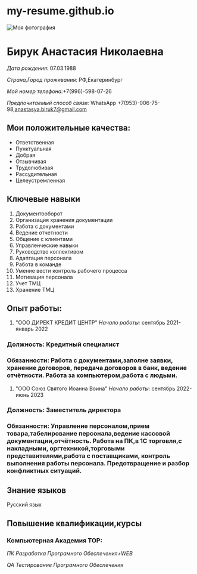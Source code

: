 # my-resume.github.io

![Моя фотография](https://img.hhcdn.ru/photo/644921619.jpeg?t=1708957912&h=QxIDZznLteaV7hJSlWHBIQ)

# Бирук Анастасия Николаевна
_Дата рождения:_ 07.03.1988 

_Страна,Город проживания:_ РФ,Екатеринбург

_Мой номер телефона:_+7(996)-598-07-26

_Предпочитаемый способ связи:_ WhatsApp +7(953)-006-75-98,anastasya.biruk7@gmail.com

## Мои положительные качества:
- Ответственная
- Пунктуальная
- Добрая
- Отзывчивая
- Трудолюбивая
- Рассудительная
- Целеустремленная

## Ключевые навыки

1. Документооборот
2. Организация хранения документации
3. Работа с документами
4. Ведение отчетности
5. Общение с клиентами
6. Управленческие навыки
7. Руководство коллективом
8. Адаптация персонала
9. Работа в команде
10. Умение вести контроль рабочего процесса
11. Мотивация персонала
12. Учет ТМЦ
13. Хранение ТМЦ


## Опыт работы:
1. "ООО ДИРЕКТ КРЕДИТ ЦЕНТР"
_Начало работы:_ сентябрь 2021-январь 2022
### Должность: Кредитный специалист
### Обязанности: Работа с документами,заполне заявки, хранение договоров, передача договоров в банк, ведение отчётности. Работа за компьютером,работа с людьми.
1. "ООО Союз Святого Иоанна Воина"
_Начало работы:_ сентябрь 2022-июнь 2023

### Должность: Заместитель директора
### Обязанности: Управление персоналом,прием товара,табелирование персонала,ведение кассовой документации,отчётность. Работа на ПК,в 1С торговля,с накладными, оргтехникой,торговыми представителями,работа с поставщиками, контроль выполнения работы персонала. Предотвращение и разбор конфликтных ситуаций.
    
## Знание языков
Русский язык

## Повышение квалификации,курсы

### Компьютерная Академия TOP:

_ПК Разработка Програмного Обеспечения+WEB_

_QA Тестирование Програмного Обеспечения_
